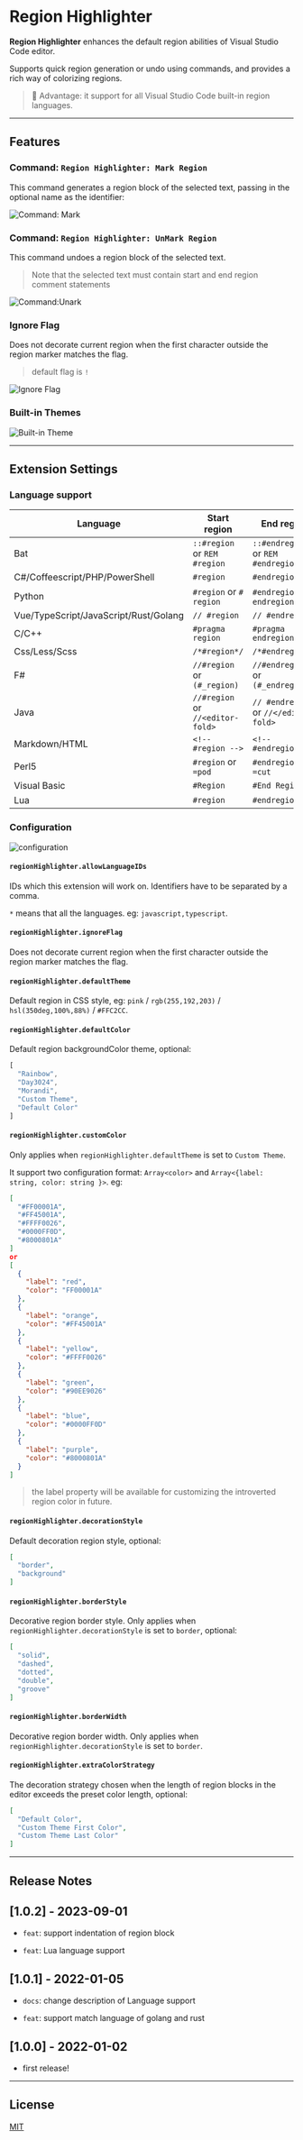 # Region Highlighter

**Region Highlighter** enhances the default region abilities of Visual Studio Code editor.

Supports quick region generation or undo using commands, and provides a rich way of colorizing regions.

> 🎉 Advantage: it support for all Visual Studio Code built-in region languages.

---

## Features

### Command: `Region Highlighter: Mark Region`

This command generates a region block of the selected text, passing in the optional name as the identifier:

![Command: Mark](https://github.com/Wiensss/vscode-region-highlighter/blob/1.0.0/assets/region_mark.gif?raw=true)

### Command: `Region Highlighter: UnMark Region`

This command undoes a region block of the selected text.

> Note that the selected text must contain start and end region comment statements

![Command:Unark](https://github.com/Wiensss/vscode-region-highlighter/blob/1.0.0/assets/region_unmark.gif?raw=true)

### Ignore Flag

Does not decorate current region when the first character outside the region marker matches the flag.

> default flag is `!`

![Ignore Flag](https://github.com/Wiensss/vscode-region-highlighter/blob/1.0.0/assets/region_ignore_flag.gif?raw=true)

### Built-in Themes

![Built-in Theme](https://github.com/Wiensss/vscode-region-highlighter/blob/1.0.0/assets/built_in_theme.png?raw=true)

---

## Extension Settings

### Language support

| **Language** | **Start region** | **End region** |
| ------------ | ---------------- | -------------- |
| Bat | `::#region` or `REM #region` | `::#endregion` or `REM #endregion` |
| C#/Coffeescript/PHP/PowerShell |`#region` | `#endregion` |
| Python | `#region` or `# region` | `#endregion` or `# endregion` |
| Vue/TypeScript/JavaScript/Rust/Golang |`// #region` | `// #endregion` |
| C/C++ | `#pragma region` | `#pragma endregion` |
| Css/Less/Scss | `/*#region*/` | `/*#endregion*/` |
| F# | `//#region` or `(#_region)` | `//#endregion` or  `(#_endregion)` |
| Java | `//#region` or `//<editor-fold>` | `// #endregion` or `//</editor-fold>` |
| Markdown/HTML | `<!-- #region -->` | `<!-- #endregion -->` |
| Perl5 | `#region` or `=pod` | `#endregion` or `=cut` |
| Visual Basic | `#Region` | `#End Region` |
| Lua | `#region` | `#endregion` |

### Configuration

![configuration](https://github.com/Wiensss/vscode-region-highlighter/blob/1.0.0/assets/configuration.png?raw=true)

#### `regionHighlighter.allowLanguageIDs`

IDs which this extension will work on. Identifiers have to be separated by a comma.

`*` means that all the languages. eg: `javascript,typescript`.

#### `regionHighlighter.ignoreFlag`

Does not decorate current region when the first character outside the region marker matches the flag.

#### `regionHighlighter.defaultTheme`

Default region in CSS style, eg: `pink` / `rgb(255,192,203)` / `hsl(350deg,100%,88%)` / `#FFC2CC`.

#### `regionHighlighter.defaultColor`

Default region backgroundColor theme, optional:

```javascript
[
  "Rainbow",
  "Day3024",
  "Morandi",
  "Custom Theme",
  "Default Color"
]
```

#### `regionHighlighter.customColor`

Only applies when `regionHighlighter.defaultTheme` is set to `Custom Theme`.

It support two configuration format: `Array<color>` and `Array<{label: string, color: string }>`. eg:

```json
[
  "#FF00001A",
  "#FF45001A",
  "#FFFF0026",
  "#0000FF0D",
  "#8000801A"
]
or
[
  {
    "label": "red",
    "color": "FF00001A"
  },
  {
    "label": "orange",
    "color": "#FF45001A"
  },
  {
    "label": "yellow",
    "color": "#FFFF0026"
  },
  {
    "label": "green",
    "color": "#90EE9026"
  },
  {
    "label": "blue",
    "color": "#0000FF0D"
  },
  {
    "label": "purple",
    "color": "#8000801A"
  }
]
```

> the label property will be available for customizing the introverted region color in future.

#### `regionHighlighter.decorationStyle`

Default decoration region style, optional:

```json
[
  "border",
  "background"
]
```

#### `regionHighlighter.borderStyle`

Decorative region border style. Only applies when `regionHighlighter.decorationStyle` is set to `border`, optional:

```json
[
  "solid",
  "dashed",
  "dotted",
  "double",
  "groove"
]
```

#### `regionHighlighter.borderWidth`

Decorative region border width. Only applies when `regionHighlighter.decorationStyle` is set to `border`.

#### `regionHighlighter.extraColorStrategy`

The decoration strategy chosen when the length of region blocks in the editor exceeds the preset color length, optional:

```json
[
  "Default Color",
  "Custom Theme First Color",
  "Custom Theme Last Color"
]
```

---

## Release Notes

## [1.0.2] - 2023-09-01

- `feat`: support indentation of region block

- `feat`: Lua language support

## [1.0.1] - 2022-01-05

- `docs`: change description of Language support

- `feat`: support match language of golang and rust

## [1.0.0] - 2022-01-02

- first release!

---

## License

[MIT](https://github.com/Wiensss/vscode-region-highlighter/blob/1.0.0/LICENSE)

